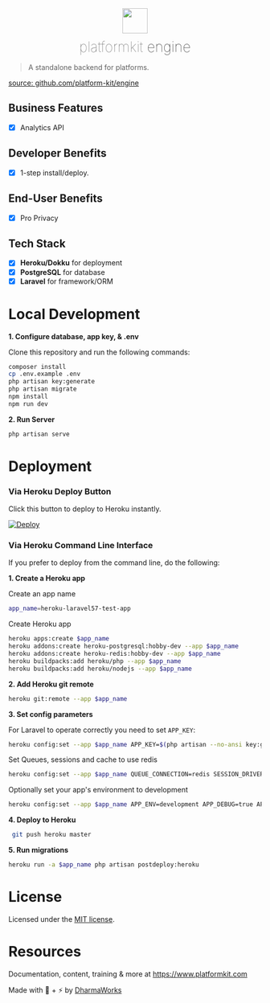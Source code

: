 <div align="center">
    <img width="50" height="50"  src="https://www.platformkit.com/logos/icon-color.png"/>
    <h1 style="margin-bottom:15px;margin-top:10px; border:none;font-weight:100;"><span style="opacity:0.66;">platformkit</span> <span style="">engine</span></h1>
</div>

> A standalone backend for platforms.

[source: github.com/platform-kit/engine](https://github.com/platform-kit/engine)

## Business Features
- [x] Analytics API

## Developer Benefits
- [x] 1-step install/deploy.

## End-User Benefits
- [x] Pro Privacy

## Tech Stack
- [x] **Heroku/Dokku** for deployment
- [x] **PostgreSQL** for database
- [x] **Laravel** for framework/ORM

# Local Development

**1. Configure database, app key, & .env**

Clone this repository and run the following commands:

```bash
composer install
cp .env.example .env
php artisan key:generate
php artisan migrate
npm install 
npm run dev
```

**2. Run Server**

```bash
php artisan serve
```

# Deployment

### Via Heroku Deploy Button

Click this button to deploy to Heroku instantly.

<a href="https://www.heroku.com/deploy/?template=https://github.com/platform-kit/engine"><img src="https://www.herokucdn.com/deploy/button.svg" alt="Deploy"></a>

### Via Heroku Command Line Interface

If you prefer to deploy from the command line, do the following:

**1. Create a Heroku app**

Create an app name

```bash
app_name=heroku-laravel57-test-app
```

Create Heroku app

```bash
heroku apps:create $app_name
heroku addons:create heroku-postgresql:hobby-dev --app $app_name
heroku addons:create heroku-redis:hobby-dev --app $app_name
heroku buildpacks:add heroku/php --app $app_name
heroku buildpacks:add heroku/nodejs --app $app_name
```

**2. Add Heroku git remote**

```bash
heroku git:remote --app $app_name
```

**3. Set config parameters**

For Laravel to operate correctly you need to set `APP_KEY`:

```bash
heroku config:set --app $app_name APP_KEY=$(php artisan --no-ansi key:generate --show)
```

Set Queues, sessions and cache to use redis

```bash
heroku config:set --app $app_name QUEUE_CONNECTION=redis SESSION_DRIVER=redis CACHE_DRIVER=redis
```

Optionally set your app's environment to development

```bash
heroku config:set --app $app_name APP_ENV=development APP_DEBUG=true APP_LOG_LEVEL=debug
```

**4. Deploy to Heroku**

```bash
 git push heroku master
```

**5. Run migrations**

```bash
heroku run -a $app_name php artisan postdeploy:heroku
```

# License

Licensed under the [MIT license](http://opensource.org/licenses/MIT).

# Resources

Documentation, content, training & more at https://www.platformkit.com 

Made with 💖 + ⚡ by [DharmaWorks](https://www.dharmaworks.com)